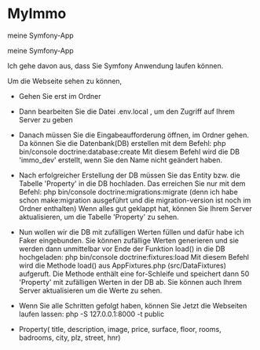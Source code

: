 # MyImmo
 meine Symfony-App
 
  meine Symfony-App
 
 
Ich gehe davon aus, dass Sie Symfony Anwendung laufen können.

Um die Webseite sehen zu können,
- Gehen Sie erst im Ordner
- Dann bearbeiten Sie die Datei .env.local , um den Zugriff auf Ihrem Server zu geben
- Danach müssen Sie die Eingabeaufforderung öffnen, im Ordner gehen.
Da können Sie die Datenbank(DB) erstellen mit dem Befehl: php bin/console doctrine:database:create
Mit diesem Befehl wird die DB 'immo_dev' erstellt, wenn Sie den Name nicht geändert haben.
- Nach erfolgreicher Erstellung der DB müssen Sie das Entity bzw. die Tabelle 'Property' in die DB hochladen. Das erreichen Sie nur mit dem Befehl:
php bin/console doctrine:migrations:migrate (denn ich habe schon make:migration ausgeführt und die migration-version ist noch im Ordner enthalten)
Wenn alles gut geklappt hat, können Sie Ihrem Server aktualisieren, um die Tabelle 'Property' zu sehen.

- Nun wollen wir die DB mit zufälligen Werten füllen und dafür habe ich Faker eingebunden.
Sie können zufällige Werten generieren und sie werden dann unmittelbar vor Ende der Funktion load() in die DB hochgeladen: php bin/console doctrine:fixtures:load
Mit diesem Befehl wird die Methode load() aus AppFixtures.php (src/DataFixtures) aufgeruft.
Die Methode enthält eine for-Schleife und speichert dann 50 'Property' mit zufälligen Werten in der DB ab.
Sie können auch Ihrem Server aktualisieren um die Werte zu sehen.

- Wenn Sie alle Schritten gefolgt haben, können Sie Jetzt die Webseiten laufen lassen: php -S 127.0.0.1:8000 -t public

- Property(
	title,
	description,
	image,
	price,
	surface,
	floor,
	rooms,
	badrooms,
	city,
	plz,
	street,
	hnr)
